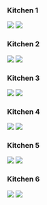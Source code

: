 <h3>Kitchen 1</h3>
<div class="juxtapose">
    <img src="kt1b.jpg" />
    <img src="kt1a.jpg" />
</div>
<h3>Kitchen 2</h3>
<div class="juxtapose">
    <img src="kt2b.jpg" />
    <img src="kt2a.jpg" />
</div>
<h3>Kitchen 3</h3>
<div class="juxtapose">
    <img src="kt3b.jpg" />
    <img src="kt3a.jpg" />
</div>
<h3>Kitchen 4</h3>
<div class="juxtapose">
    <img src="kt4b.jpg" />
    <img src="kt4a.jpg" />
</div>
<h3>Kitchen 5</h3>
<div class="juxtapose">
    <img src="kt5b.jpg" />
    <img src="kt5a.jpg" />
</div>
<h3>Kitchen 6</h3>
<div class="juxtapose">
    <img src="kt6b.jpg" />
    <img src="kt6a.jpg" />
</div>
<script src="https://cdn.knightlab.com/libs/juxtapose/latest/js/juxtapose.min.js"></script>
<link rel="stylesheet" href="https://cdn.knightlab.com/libs/juxtapose/latest/css/juxtapose.css">